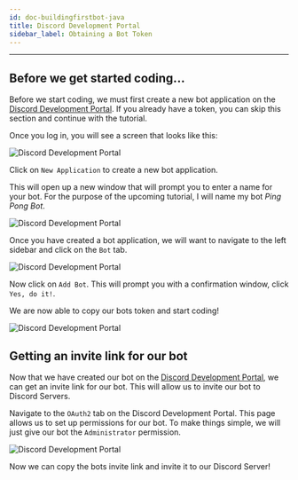 ```yaml
---
id: doc-buildingfirstbot-java
title: Discord Development Portal
sidebar_label: Obtaining a Bot Token
---
```


---

## Before we get started coding...

Before we start coding, we must first create a new bot application on the [Discord Development Portal](https://discord.com/login?redirect_to=%2Fdevelopers%2Fapplications). If you already have a token, you can skip this section and continue with the tutorial.

Once you log in, you will see a screen that looks like this:

![Discord Development Portal](../../../static/img/java-docs/build_your_first_bot/byfb_1/devportal_main.png "Discord Development Portal")

Click on `New Application` to create a new bot application.

This will open up a new window that will prompt you to enter a name for your bot. For the purpose of the upcoming tutorial, I will name my bot _Ping Pong Bot_.

![Discord Development Portal](../../../static/img/java-docs/build_your_first_bot/byfb_1/devportal_nameYourBot.png "Discord Development Portal")

Once you have created a bot application, we will want to navigate to the left sidebar and click on the `Bot` tab.

![Discord Development Portal](../../../static/img/java-docs/build_your_first_bot/byfb_1/devportal_addBot.png "Discord Development Portal")

Now click on `Add Bot`. This will prompt you with a confirmation window, click `Yes, do it!`.

We are now able to copy our bots token and start coding!

![Discord Development Portal](../../../static/img/java-docs/build_your_first_bot/byfb_1/devportal_token.png "Discord Development Portal")

## Getting an invite link for our bot

Now that we have created our bot on the [Discord Development Portal](https://discord.com/login?redirect_to=%2Fdevelopers%2Fapplications), we can get an invite link for our bot. This will allow us to invite our bot to Discord Servers.

Navigate to the `OAuth2` tab on the Discord Development Portal. This page allows us to set up permissions for our bot. To make things simple, we will just give our bot the `Administrator` permission.

![Discord Development Portal](../../../static/img/java-docs/build_your_first_bot/byfb_1/devportal_oauth2.png "Discord Development Portal")

Now we can copy the bots invite link and invite it to our Discord Server!
